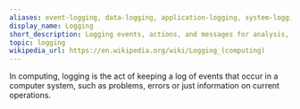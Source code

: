 ```yaml
---
aliases: event-logging, data-logging, application-logging, system-logging, error-logging, audit-trail, logging-framework, log-analysis
display_name: Logging
short_description: Logging events, actions, and messages for analysis, debugging, and monitoring.
topic: logging
wikipedia_url: https://en.wikipedia.org/wiki/Logging_(computing)
---
```

In computing, logging is the act of keeping a log of events that occur in a computer system, such as problems, errors or just information on current operations.
